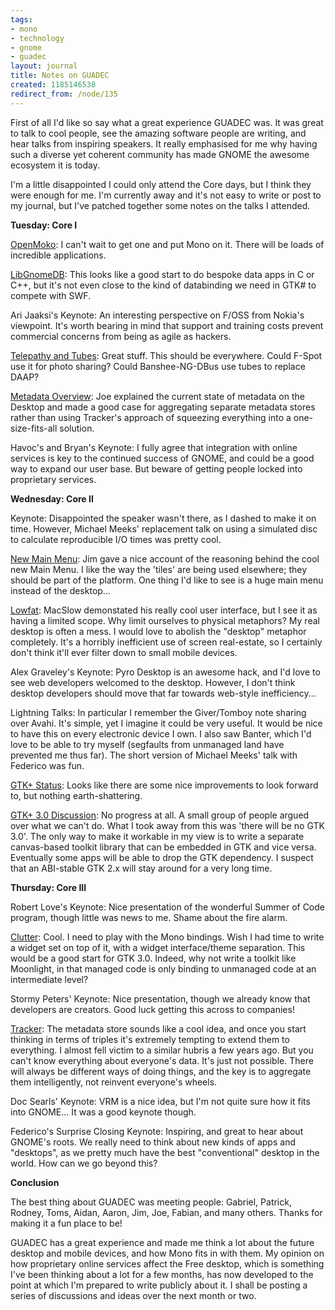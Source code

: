 ```yaml
---
tags:
- mono
- technology
- gnome
- guadec
layout: journal
title: Notes on GUADEC
created: 1185146538
redirect_from: /node/135
---
```

First of all I'd like so say what a great experience GUADEC was. It was great to talk to cool people, see the amazing software people are writing, and hear talks from inspiring speakers. It really emphasised for me why having such a diverse yet coherent community has made GNOME the awesome ecosystem it is today.

I'm a little disappointed I could only attend the Core days, but I think they were enough for me. I'm currently away and it's not easy to write or post to my journal, but I've patched together some notes on the talks I attended.<!--break-->

<strong>Tuesday: Core I</strong>

<a href="http://guadec.org/node/591">OpenMoko</a>: I can't wait to get one and put Mono on it. There will be loads of incredible applications.

<a href="http://guadec.org/node/550">LibGnomeDB</a>: This looks like a good start to do bespoke data apps in C or C++, but it's not even close to the kind of databinding we need in GTK# to compete with SWF.

Ari Jaaksi's Keynote: An interesting perspective on F/OSS from Nokia's viewpoint. It's worth bearing in mind that support and training costs prevent commercial concerns from being as agile as hackers.

<a href="http://guadec.org/node/553">Telepathy and Tubes</a>: Great stuff. This should be everywhere. Could F-Spot use it for photo sharing? Could Banshee-NG-DBus use tubes to replace DAAP?

<a href="http://guadec.org/node/614">Metadata Overview</a>: Joe explained the current state of metadata on the Desktop and made a good case for aggregating separate metadata stores rather than using Tracker's approach of squeezing everything into a one-size-fits-all solution.

Havoc's and Bryan's Keynote: I fully agree that integration with online services is key to the continued success of GNOME, and could be a good way to expand our user base. But beware of getting people locked into proprietary services.


<strong>Wednesday: Core II</strong>

Keynote: Disappointed the speaker wasn't there, as I dashed to make it on time. However, Michael Meeks' replacement talk on using a simulated disc to calculate reproducible I/O times was pretty cool.

<a href="http://guadec.org/node/635">New Main Menu</a>: Jim gave a nice account of the reasoning behind the cool new Main Menu. I like the way the 'tiles' are being used elsewhere; they should be part of the platform. One thing I'd like to see is a huge main menu instead of the desktop...

<a href="http://guadec.org/node/541">Lowfat</a>: MacSlow demonstated his really cool user interface, but I see it as having a limited scope. Why limit ourselves to physical metaphors? My real desktop is often a mess. I would love to abolish the "desktop" metaphor completely. It's a horribly inefficient use of screen real-estate, so I certainly don't think it'll ever filter down to small mobile devices.

Alex Graveley's Keynote: Pyro Desktop is an awesome hack, and I'd love to see web developers welcomed to the desktop. However, I don't think desktop developers should move that far towards web-style inefficiency...

Lightning Talks: In particular I remember the Giver/Tomboy note sharing over Avahi. It's simple, yet I imagine it could be very useful. It would be nice to have this on every electronic device I own. I also saw Banter, which I'd love to be able to try myself (segfaults from unmanaged land have prevented me thus far). The short version of Michael Meeks' talk with Federico was fun.

<a href="http://guadec.org/node/596">GTK+ Status</a>: Looks like there are some nice improvements to look forward to, but nothing earth-shattering.

<a href="http://guadec.org/node/615"> GTK+ 3.0 Discussion</a>: No progress at all. A small group of people argued over what we can't do. What I took away from this was 'there will be no GTK 3.0'. The only way to make it workable in my view is to write a separate canvas-based toolkit library that can be embedded in GTK and vice versa. Eventually some apps will be able to drop the GTK dependency. I suspect that an ABI-stable GTK 2.x will stay around for a very long time.


<strong>Thursday: Core III</strong>

Robert Love's Keynote: Nice presentation of the wonderful Summer of Code program, though little was news to me. Shame about the fire alarm.

<a href="http://guadec.org/node/579">Clutter</a>: Cool. I need to play with the Mono bindings. Wish I had time to write a widget set on top of it, with a widget interface/theme separation. This would be a good start for GTK 3.0. Indeed, why not write a toolkit like Moonlight, in that managed code is only binding to unmanaged code at an intermediate level?

Stormy Peters' Keynote: Nice presentation, though we already know that developers are creators. Good luck getting this across to companies!

<a href="http://guadec.org/node/567">Tracker</a>: The metadata store sounds like a cool idea, and once you start thinking in terms of triples it's extremely tempting to extend them to everything. I almost fell victim to a similar hubris a few years ago. But you can't know everything about everyone's data. It's just not possible. There will always be different ways of doing things, and the key is to aggregate them intelligently, not reinvent everyone's wheels.

Doc Searls' Keynote: VRM is a nice idea, but I'm not quite sure how it fits into GNOME... It was a good keynote though.

Federico's Surprise Closing Keynote: Inspiring, and great to hear about GNOME's roots. We really need to think about new kinds of apps and "desktops", as we pretty much have the best "conventional" desktop in the world. How can we go beyond this?

<strong>Conclusion</strong>

The best thing about GUADEC was meeting people: Gabriel, Patrick, Rodney, Toms, Aidan, Aaron, Jim, Joe, Fabian, and many others. Thanks for making it a fun place to be!

GUADEC has a great experience and made me think a lot about the future desktop and mobile devices, and how Mono fits in with them. My opinion on how proprietary online services affect the Free desktop, which is something I've been thinking about a lot for a few months, has now developed to the point at which I'm prepared to write publicly about it. I shall be posting a series of discussions and ideas over the next month or two.
